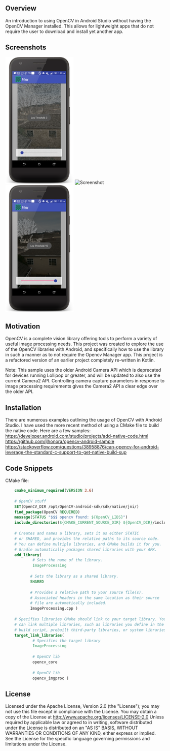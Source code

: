 ## Overview

An introduction to using OpenCV in Android Studio without having the OpenCV Manager installed.
This allows for lightweight apps that do not require the user to download and install yet another app.


## Screenshots

<img src="screenshots/edgy_03.png" height="400" alt="Screenshot"/>
<img src="screenshots/edgy_50.png.png" height="400" alt="Screenshot"/>
<img src="screenshots/edgy_95.png" height="400" alt="Screenshot"/> 

## Motivation

OpenCV is a complete vision library offering tools to perform a variety of useful image processing needs.
This project was created to explore the use of the OpenCV libraries with Android, and specifically how to
use the library in such a manner as to not require the Opencv Manager app. This project is a refactored 
version of an earlier project completely re-written in Kotlin.

Note: This sample uses the older Android Camera API which is deprecated for devices running Lollipop or 
greater, and will be updated to also use the current Camera2 API. Controlling camera capture parameters
in response to image processing requirements gives the Camera2 API a clear edge over the older API.

## Installation

There are numerous examples outlining the usage of OpenCV with Android Studio. I have used the more recent
method of using a CMake file to build the native code. Here are a few samples:
https://developer.android.com/studio/projects/add-native-code.html
https://github.com/jlhonora/opencv-android-sample
https://stackoverflow.com/questions/38958876/can-opencv-for-android-leverage-the-standard-c-support-to-get-native-build-sup

## Code Snippets

CMake file:

```cmake
    cmake_minimum_required(VERSION 3.6)
    
    # OpenCV stuff
    SET(OpenCV_DIR /opt/OpenCV-android-sdk/sdk/native/jni/)
    find_package(OpenCV REQUIRED)
    message(STATUS "$$$ opencv found: ${OpenCV_LIBS}")
    include_directories(${CMAKE_CURRENT_SOURCE_DIR} ${OpenCV_DIR}/include/)
    
    # Creates and names a library, sets it as either STATIC
    # or SHARED, and provides the relative paths to its source code.
    # You can define multiple libraries, and CMake builds it for you.
    # Gradle automatically packages shared libraries with your APK.
    add_library(
            # Sets the name of the library.
            ImageProcessing
    
           # Sets the library as a shared library.
           SHARED
    
           # Provides a relative path to your source file(s).
           # Associated headers in the same location as their source
           # file are automatically included.
           ImageProcessing.cpp )
    
    # Specifies libraries CMake should link to your target library. You
    # can link multiple libraries, such as libraries you define in the
    # build script, prebuilt third-party libraries, or system libraries.
    target_link_libraries(
            # Specifies the target library
            ImageProcessing
    
            # OpenCV lib
            opencv_core
    
            # OpenCV lib
            opencv_imgproc )
```
## License

Licensed under the Apache License, Version 2.0 (the &quot;License&quot;);
you may not use this file except in compliance with the License.
You may obtain a copy of the License at
http://www.apache.org/licenses/LICENSE-2.0
Unless required by applicable law or agreed to in writing, software
distributed under the License is distributed on an &quot;AS IS&quot; BASIS,
WITHOUT WARRANTIES OR CONDITIONS OF ANY KIND, either
express or implied.
See the License for the specific language governing
permissions and limitations under the License.